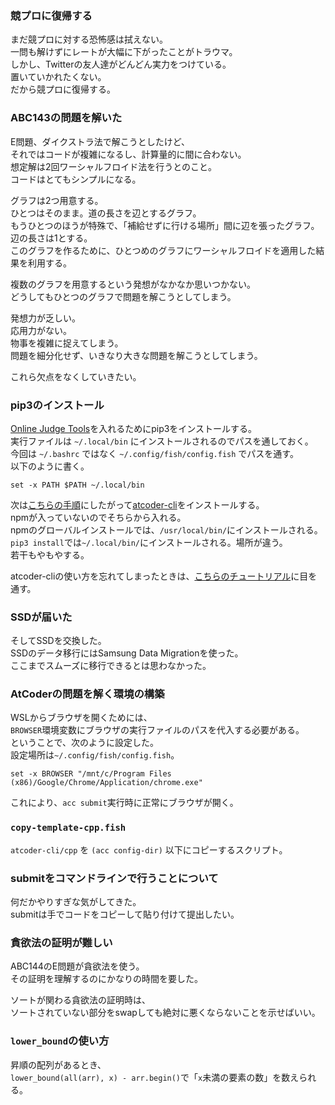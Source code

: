 ### 競プロに復帰する

まだ競プロに対する恐怖感は拭えない。  
一問も解けずにレートが大幅に下がったことがトラウマ。  
しかし、Twitterの友人達がどんどん実力をつけている。  
置いていかれたくない。  
だから競プロに復帰する。  

### ABC143の問題を解いた

E問題、ダイクストラ法で解こうとしたけど、  
それではコードが複雑になるし、計算量的に間に合わない。  
想定解は2回ワーシャルフロイド法を行うとのこと。  
コードはとてもシンプルになる。  

グラフは2つ用意する。  
ひとつはそのまま。道の長さを辺とするグラフ。  
もうひとつのほうが特殊で、「補給せずに行ける場所」間に辺を張ったグラフ。  
辺の長さは1とする。  
このグラフを作るために、ひとつめのグラフにワーシャルフロイドを適用した結果を利用する。  

複数のグラフを用意するという発想がなかなか思いつかない。  
どうしてもひとつのグラフで問題を解こうとしてしまう。  

発想力が乏しい。  
応用力がない。  
物事を複雑に捉えてしまう。  
問題を細分化せず、いきなり大きな問題を解こうとしてしまう。

これら欠点をなくしていきたい。

### pip3のインストール

[Online Judge Tools](https://github.com/kmyk/online-judge-tools)を入れるためにpip3をインストールする。  
実行ファイルは `~/.local/bin` にインストールされるのでパスを通しておく。  
今回は `~/.bashrc` ではなく `~/.config/fish/config.fish` でパスを通す。  
以下のように書く。

```fish
set -x PATH $PATH ~/.local/bin
```

次は[こちらの手順](http://tatamo.81.la/blog/2018/12/07/atcoder-cli-tutorial/)にしたがって[atcoder-cli](https://github.com/Tatamo/atcoder-cli)をインストールする。  
npmが入っていないのでそちらから入れる。  
npmのグローバルインストールでは、`/usr/local/bin/`にインストールされる。  
`pip3 install`では`~/.local/bin/`にインストールされる。場所が違う。  
若干もやもやする。

atcoder-cliの使い方を忘れてしまったときは、[こちらのチュートリアル](http://tatamo.81.la/blog/2018/12/07/atcoder-cli-tutorial/)に目を通す。

### SSDが届いた

そしてSSDを交換した。  
SSDのデータ移行にはSamsung Data Migrationを使った。  
ここまでスムーズに移行できるとは思わなかった。

### AtCoderの問題を解く環境の構築

WSLからブラウザを開くためには、  
`BROWSER`環境変数にブラウザの実行ファイルのパスを代入する必要がある。  
ということで、次のように設定した。  
設定場所は`~/.config/fish/config.fish`。

```
set -x BROWSER "/mnt/c/Program Files (x86)/Google/Chrome/Application/chrome.exe"
```

これにより、`acc submit`実行時に正常にブラウザが開く。

### `copy-template-cpp.fish`

`atcoder-cli/cpp` を `(acc config-dir)` 以下にコピーするスクリプト。  

### submitをコマンドラインで行うことについて

何だかやりすぎな気がしてきた。  
submitは手でコードをコピーして貼り付けて提出したい。  

### 貪欲法の証明が難しい

ABC144のE問題が貪欲法を使う。  
その証明を理解するのにかなりの時間を要した。  

ソートが関わる貪欲法の証明時は、  
ソートされていない部分をswapしても絶対に悪くならないことを示せばいい。  

### `lower_bound`の使い方

昇順の配列があるとき、  
`lower_bound(all(arr), x) - arr.begin()`で「`x`未満の要素の数」を数えられる。  
